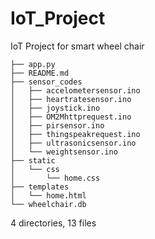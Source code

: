 # IoT_Project

IoT Project for smart wheel chair



```
├── app.py
├── README.md
├── sensor_codes
│   ├── accelometersensor.ino
│   ├── heartratesensor.ino
│   ├── joystick.ino
│   ├── OM2Mhttprequest.ino
│   ├── pirsensor.ino
│   ├── thingspeakrequest.ino
│   ├── ultrasonicsensor.ino
│   └── weightsensor.ino
├── static
│   └── css
│       └── home.css
├── templates
│   └── home.html
└── wheelchair.db

```

4 directories, 13 files
